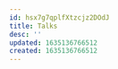 ```yaml
---
id: hsx7g7qplfXtzcjz2DOdJ
title: Talks
desc: ''
updated: 1635136766512
created: 1635136766512
---
```


